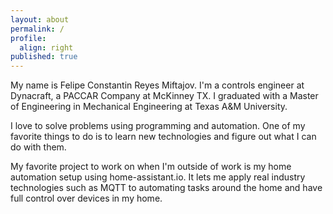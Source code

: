 ```yaml
---
layout: about
permalink: /
profile:
  align: right
published: true
---
```


My name is Felipe Constantin Reyes Miftajov. I'm a controls engineer at Dynacraft, a PACCAR Company at McKinney TX. I graduated with a Master of Engineering in Mechanical Engineering at Texas A&M University.

I love to solve problems using programming and automation. One of my favorite things to do is to learn new technologies and figure out what I can do with them.

My favorite project to work on when I'm outside of work is my home automation setup using home-assistant.io. It lets me apply real industry technologies such as MQTT to automating tasks around the home and have full control over devices in my home.
